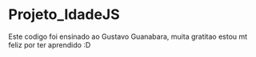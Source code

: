 # Projeto_IdadeJS
 Este codigo foi ensinado ao Gustavo Guanabara, muita gratitao estou mt feliz por ter aprendido :D
